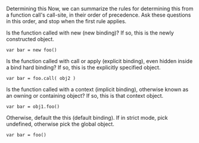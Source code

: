 Determining this
Now, we can summarize the rules for determining this from a function call's call-site, in their order of precedence. Ask these questions in this order, and stop when the first rule applies.

Is the function called with new (new binding)? If so, this is the newly constructed object.

```
var bar = new foo()
```

Is the function called with call or apply (explicit binding), even hidden inside a bind hard binding? If so, this is the explicitly specified object.

```
var bar = foo.call( obj2 )
```
Is the function called with a context (implicit binding), otherwise known as an owning or containing object? If so, this is that context object.

```
var bar = obj1.foo()
```

Otherwise, default the this (default binding). If in strict mode, pick undefined, otherwise pick the global object.

```
var bar = foo()
```